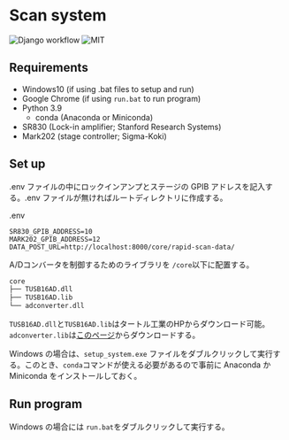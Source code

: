 # Scan system

![Django workflow](https://github.com/Hayashi-Yudai/scan_system/actions/workflows/django.yml/badge.svg)
![MIT](http://img.shields.io/badge/license-MIT-blue.svg?style=flat)

## Requirements

- Windows10 (if using .bat files to setup and run)
- Google Chrome (if using `run.bat` to run program)
- Python 3.9
  - conda (Anaconda or Miniconda)
- SR830 (Lock-in amplifier; Stanford Research Systems)
- Mark202 (stage controller; Sigma-Koki)

## Set up

.env ファイルの中にロックインアンプとステージの GPIB アドレスを記入する。.env ファイルが無ければルートディレクトリに作成する。

.env

```
SR830_GPIB_ADDRESS=10
MARK202_GPIB_ADDRESS=12
DATA_POST_URL=http://localhost:8000/core/rapid-scan-data/
```

A/Dコンバータを制御するためのライブラリを `/core`以下に配置する。
```bash
core
├── TUSB16AD.dll
├── TUSB16AD.lib
└── adconverter.dll
```

`TUSB16AD.dll`と`TUSB16AD.lib`はタートル工業のHPからダウンロード可能。
`adconverter.lib`は[このページ](https://github.com/Hayashi-Yudai/adconverter/releases/tag/v0.1.0)からダウンロードする。

Windows の場合は、`setup_system.exe` ファイルをダブルクリックして実行する。このとき、`conda`コマンドが使える必要があるので事前に Anaconda か Miniconda をインストールしておく。

## Run program

Windows の場合には `run.bat`をダブルクリックして実行する。

